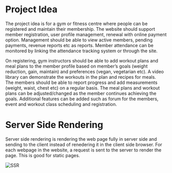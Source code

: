 # Project Idea

The project idea is for a gym or fitness centre where people can be registered and maintain their membership. 
The website should support member registration, user profile management, renewal with online payment option. 
Management should be able to view active members, pending payments, revenue reports etc as reports. 
Member attendance can be monitored by linking the attendance tracking system or through the site.

On registering, gym instructors should be able to add workout plans and meal plans to the member profile based 
on member’s goals (weight reduction, gain, maintain) and preferences (vegan, vegetarian etc). 
A video library can demonstrate the workouts in the plan and recipes for meals.  
The members should be able to report progress and add measurements (weight, waist, chest etc) on a regular basis.
The meal plans and workout plans can be adjusted/changed as the member continues achieving the goals. 
Additional features can be added such as forum for the members, event and workout class scheduling and 
registration.



# Server Side Rendering

Server side rendering is rendering the web page  fully  in server side and sending to the client instead of renedering it in the client side browser. 
For each webpage in the website, a request is sent to the server to render the page. 
This is good for static pages. 

![SSR](https://github.com/kris-classes/web-assignment-jayawd02/blob/master/Assignment/Assignment%201/Images/ssg-ssr-08-ssr.png)
